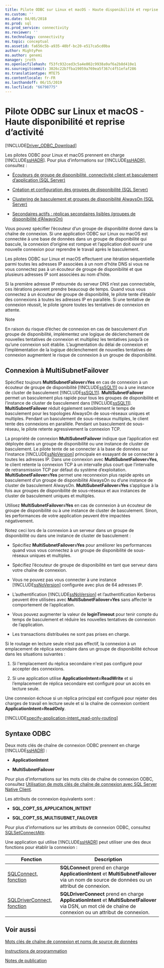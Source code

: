 ```yaml
---
title: Pilote ODBC sur Linux et macOS - Haute disponibilité et reprise d’activité | Microsoft Docs
ms.custom: ''
ms.date: 04/05/2018
ms.prod: sql
ms.prod_service: connectivity
ms.reviewer: ''
ms.technology: connectivity
ms.topic: conceptual
ms.assetid: fa656c5b-a935-40bf-bc20-e517ca5cd0ba
author: MightyPen
ms.author: genemi
manager: jroth
ms.openlocfilehash: f53fc932ced3c5a4e002c9938a9af6a2b8d410e1
ms.sourcegitcommit: 3026c22b7fba19059a769ea5f367c4f51efaf286
ms.translationtype: MTE75
ms.contentlocale: fr-FR
ms.lasthandoff: 06/15/2019
ms.locfileid: "66798775"
---
```

# <a name="odbc-driver-on-linux-and-macos-support-for-high-availability-and-disaster-recovery"></a>Pilote ODBC sur Linux et macOS - Haute disponibilité et reprise d’activité
[!INCLUDE[Driver_ODBC_Download](../../../includes/driver_odbc_download.md)]

Les pilotes ODBC pour Linux et macOS prennent en charge [!INCLUDE[ssHADR](../../../includes/sshadr_md.md)]. Pour plus d’informations sur [!INCLUDE[ssHADR](../../../includes/sshadr_md.md)], consultez :  
  
-   [Écouteurs de groupe de disponibilité, connectivité client et basculement d’application (SQL Server)](https://msdn.microsoft.com/library/hh213417.aspx)  
  
-   [Création et configuration des groupes de disponibilité (SQL Server)](https://msdn.microsoft.com/library/ff878265.aspx)  
  
-   [Clustering de basculement et groupes de disponibilité AlwaysOn (SQL Server)](https://msdn.microsoft.com/library/ff929171.aspx)  
  
-   [Secondaires actifs : réplicas secondaires lisibles (groupes de disponibilité d’AlwaysOn)](https://msdn.microsoft.com/library/ff878253.aspx)  
  
Vous pouvez spécifier l’écouteur d’un groupe de disponibilité donné dans la chaîne de connexion. Si une application ODBC sur Linux ou macOS est connectée à une base de données dans un groupe de disponibilité qui bascule, la connexion d’origine est rompue et l’application doit ouvrir une nouvelle connexion pour reprendre le travail après le basculement.

Les pilotes ODBC sur Linux et macOS effectuent une itération séquentielle parmi toutes les adresses IP associées à un nom d’hôte DNS si vous ne vous connectez pas à un écouteur de groupe de disponibilité et que plusieurs adresses IP sont associées au nom d’hôte.

Si la première adresse IP retournée du serveur DNS n’est pas connectable, ces itérations peuvent prendre beaucoup de temps. Quand vous vous connectez à un écouteur de groupe de disponibilité, le pilote tente d’établir des connexions à toutes les adresses IP en parallèle. Si une tentative de connexion réussit, le pilote ignore toutes les tentatives de connexion en attente.

> [!NOTE]  
> En raison du risque d’échec de connexion en cas de basculement d’un groupe de disponibilité, implémentez une logique de déclenchement de nouvelles tentatives de connexion et multipliez les tentatives jusqu’à ce qu’une connexion soit établie. L’augmentation du délai de connexion et l’implémentation de la logique déclenchement de nouvelles tentatives de connexion augmentent le risque de connexion à un groupe de disponibilité.

## <a name="connecting-with-multisubnetfailover"></a>Connexion à MultiSubnetFailover

Spécifiez toujours **MultiSubnetFailover=Yes** en cas de connexion à un écouteur de groupe de disponibilité [!INCLUDE[ssSQL11](../../../includes/sssql11-md.md)] ou à une instance de cluster de basculement [!INCLUDE[ssSQL11](../../../includes/sssql11-md.md)]. **MultiSubnetFailover** permet un basculement plus rapide pour tous les groupes de disponibilité et l’instance de cluster de basculement dans [!INCLUDE[ssSQL11](../../../includes/sssql11-md.md)]. **MultiSubnetFailover** réduit également sensiblement le temps de basculement pour les topologies AlwaysOn de sous-réseaux uniques et multiples. Pendant un basculement de sous-réseaux multiples, le client tente des connexions en parallèle. Pendant un basculement de sous-réseau, le pilote retente agressivement la connexion TCP.

La propriété de connexion **MultiSubnetFailover** indique que l’application est déployée dans un groupe de disponibilité ou une instance de cluster de basculement. Le pilote tente de se connecter à la base de données sur l’instance [!INCLUDE[ssNoVersion](../../../includes/ssnoversion-md.md)] principale en essayant de se connecter à toutes les adresses IP. Dans une connexion avec **MultiSubnetFailover=Yes**, le client retente la connexion TCP à un intervalle plus court que l’intervalle de retransmission TCP par défaut du système d’exploitation. **MultiSubnetFailover=Yes** permet une reconnexion plus rapide après un basculement d’un groupe de disponibilité AlwaysOn ou d’une instance de cluster de basculement AlwaysOn. **MultiSubnetFailover=Yes** s’applique à la fois aux groupes de disponibilité de sous-réseaux et aux instances de cluster de basculement uniques et multiples.  

Utilisez **MultiSubnetFailover=Yes** en cas de connexion à un écouteur de groupe de disponibilité ou à une instance de cluster de basculement. Sinon, les performances de votre application peuvent être impactées négativement.

Notez ceci lors de la connexion à un serveur dans un groupe de disponibilité ou dans une instance de cluster de basculement :
  
-   Spécifiez **MultiSubnetFailover=Yes** pour améliorer les performances quand vous vous connectez à un groupe de disponibilité de sous-réseaux uniques et multiples.

-   Spécifiez l’écouteur de groupe de disponibilité en tant que serveur dans votre chaîne de connexion.
  
-   Vous ne pouvez pas vous connecter à une instance [!INCLUDE[ssNoVersion](../../../includes/ssnoversion-md.md)] configurée avec plus de 64 adresses IP.

-   L’authentification [!INCLUDE[ssNoVersion](../../../includes/ssnoversion-md.md)] et l’authentification Kerberos peuvent être utilisées avec **MultiSubnetFailover=Yes** sans affecter le comportement de l’application.

-   Vous pouvez augmenter la valeur de **loginTimeout** pour tenir compte du temps de basculement et réduire les nouvelles tentatives de connexion de l’application.

-   Les transactions distribuées ne sont pas prises en charge.  
  
Si le routage en lecture seule n’est pas effectif, la connexion à un emplacement de réplica secondaire dans un groupe de disponibilité échoue dans les situations suivantes :  
  
1.  Si l'emplacement du réplica secondaire n'est pas configuré pour accepter des connexions.  
  
2.  Si une application utilise **ApplicationIntent=ReadWrite** et si l’emplacement de réplica secondaire est configuré pour un accès en lecture seule.  
  
Une connexion échoue si un réplica principal est configuré pour rejeter des charges de travail en lecture seule et si la chaîne de connexion contient **ApplicationIntent=ReadOnly**.  


[!INCLUDE[specify-application-intent_read-only-routing](~/includes/paragraph-content/specify-application-intent-read-only-routing.md)]


## <a name="odbc-syntax"></a>Syntaxe ODBC

Deux mots clés de chaîne de connexion ODBC prennent en charge [!INCLUDE[ssHADR](../../../includes/sshadr_md.md)] :  
  
-   **ApplicationIntent**  
  
-   **MultiSubnetFailover**  
  
Pour plus d’informations sur les mots clés de chaîne de connexion ODBC, consultez [Utilisation de mots clés de chaîne de connexion avec SQL Server Native Client](../../../relational-databases/native-client/applications/using-connection-string-keywords-with-sql-server-native-client.md).  
  
Les attributs de connexion équivalents sont :
  
-   **SQL_COPT_SS_APPLICATION_INTENT**  
  
-   **SQL_COPT_SS_MULTISUBNET_FAILOVER**  
  
Pour plus d’informations sur les attributs de connexion ODBC, consultez [SQLSetConnectAttr](../../../relational-databases/native-client-odbc-api/sqlsetconnectattr.md).  
  
Une application qui utilise [!INCLUDE[ssHADR](../../../includes/sshadr_md.md)] peut utiliser une des deux fonctions pour établir la connexion :  
  
|Fonction|Description|  
|------------|---------------|  
|[SQLConnect, fonction](../../../odbc/reference/syntax/sqlconnect-function.md)|**SQLConnect** prend en charge **ApplicationIntent** et **MultiSubnetFailover** via un nom de source de données ou un attribut de connexion.|  
|[SQLDriverConnect, fonction](../../../odbc/reference/syntax/sqldriverconnect-function.md)|**SQLDriverConnect** prend en charge **ApplicationIntent** et **MultiSubnetFailover** via DSN, un mot clé de chaîne de connexion ou un attribut de connexion.|
  
## <a name="see-also"></a>Voir aussi  

[Mots clés de chaîne de connexion et noms de source de données](../../../connect/odbc/linux-mac/connection-string-keywords-and-data-source-names-dsns.md)

[Instructions de programmation](../../../connect/odbc/linux-mac/programming-guidelines.md)

[Notes de publication](../../../connect/odbc/linux-mac/release-notes-odbc-sql-server-linux-mac.md)  
